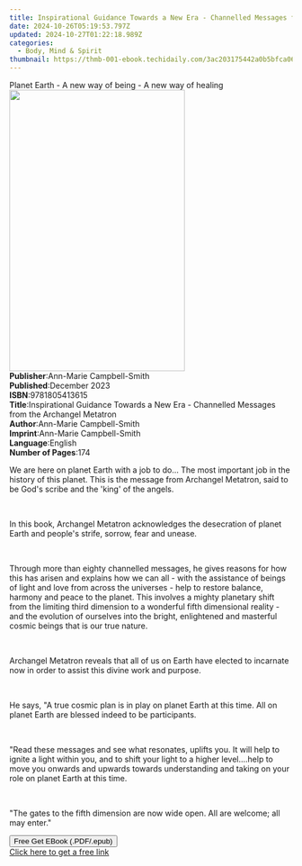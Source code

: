 ```yaml
---
title: Inspirational Guidance Towards a New Era - Channelled Messages from the Archangel Metatron | Free Book
date: 2024-10-26T05:19:53.797Z
updated: 2024-10-27T01:22:18.989Z
categories:
  - Body, Mind & Spirit
thumbnail: https://thmb-001-ebook.techidaily.com/3ac203175442a0b5bfca06fa35abc29c9ffbe8cb82f1c59f2a9dc9b90e9f0604.jpg
---
```

<main id="book-container">
  <div class="flex flex-col">
    <div class="book-brief flex-1 py-6 px-4 sm:p-6 md:py-10 md:px-8">
      <!-- brief-->
      <div class="book-brief-main">
        Planet Earth - A new way of being - A new way of healing
      </div>
    </div>
    <div
      class="book-meta-info flex-1 grid gap-4 col-start-1 col-end-3 row-start-1 sm:mb-6 sm:grid-cols-4 lg:gap-6 lg:col-start-2 lg:row-end-6 lg:row-span-6 lg:mb-0"
    >
      <div
        class="book-meta-info-left place-content-center mt-4 p-4 text-sm leading-6 col-start-2 col-span-2 dark:text-slate-400"
      >
        <img
          class="w-full h-500 object-cover rounded-lg sm:h-255 sm:col-span-2 lg:col-span-full"
          src="https://img-001-ebook.techidaily.com/1c761fc48a7274fa7e70a6a48023452fde1e56bec95f93435d6189d8e249d695.jpg"
          alt=""
          width="312"
          height="500"
        />
      </div>
      <div
        class="book-meta-info-right mt-2 col-start-1 row-start-2 col-span-3 self-center"
      >
        <!-- meta data  -->
        <div class="flex flex-col px-4 md:px-8">
          <div class="flex-1">
            <strong>Publisher</strong>:<span class="px-2"
              >Ann-Marie Campbell-Smith</span
            >
          </div>
          <div class="flex-1">
            <strong>Published</strong>:<span class="px-2">December 2023</span>
          </div>
          <div class="flex-1">
            <strong>ISBN</strong>:<span class="px-2">9781805413615</span>
          </div>
          <div class="flex-1">
            <strong>Title</strong>:<span class="px-2"
              >Inspirational Guidance Towards a New Era - Channelled Messages
              from the Archangel Metatron</span
            >
          </div>
          <div class="flex-1">
            <strong>Author</strong>:<span class="px-2"
              >Ann-Marie Campbell-Smith</span
            >
          </div>
          <div class="flex-1">
            <strong>Imprint</strong>:<span class="px-2"
              >Ann-Marie Campbell-Smith</span
            >
          </div>
          <div class="flex-1">
            <strong>Language</strong>:<span class="px-2">English</span>
          </div>
          <div class="flex-1">
            <strong>Number of Pages</strong>:<span class="px-2">174</span>
          </div>
        </div>
      </div>
    </div>
    <div class="book-description flex-1 py-6 px-4 sm:p-6 md:py-10 md:px-8">
      <div class="book-description-main">
        <div accordion-content="" id="description">
          <p>
            We are here on planet Earth with a job to do...&nbsp;The most
            important job in the history of this planet.&nbsp;This is the
            message from Archangel Metatron, said to be God's scribe and the
            'king' of the angels.
          </p>
          <p><br /></p>
          <p>
            In this book, Archangel Metatron acknowledges the desecration of
            planet Earth and people's strife, sorrow, fear and unease.
          </p>
          <p><br /></p>
          <p>
            Through more than eighty channelled messages, he gives reasons for
            how this has arisen and explains how we can all -&nbsp;with the
            assistance of beings of light and love from across the
            universes&nbsp;- help to restore balance, harmony and peace to the
            planet. This involves a mighty planetary shift from the limiting
            third dimension to a wonderful fifth dimensional reality - and the
            evolution of ourselves into the bright, enlightened and masterful
            cosmic beings that is our true nature.
          </p>
          <p><br /></p>
          <p>
            Archangel Metatron reveals that all of us on Earth have elected to
            incarnate now in order to assist this divine work and purpose.
          </p>
          <p><br /></p>
          <p>
            He says,&nbsp;"A true cosmic plan is in play on planet Earth at this
            time. All on planet Earth are blessed indeed to be participants.
          </p>
          <p><br /></p>
          <p>
            "Read these messages and see what resonates, uplifts you. It will
            help to ignite a light within you, and to shift your light to a
            higher level....help to move you onwards and upwards towards
            understanding and taking on your role on planet Earth at this time.
          </p>
          <p><br /></p>
          <p>
            "The gates to the fifth dimension are now wide open. All are
            welcome; all may enter."
          </p>
        </div>
        <div class="accordion-fader"></div>
      </div>
    </div>
    <div class="book-excerpts flex-1 py-6 px-4 sm:p-6 md:py-10 md:px-8"></div>
    <div
      class="book-about-author flex-1 py-6 px-4 sm:p-6 md:py-10 md:px-8"
    ></div>
    <div class="book-free-get flex-1 py-6 px-4 sm:p-6 md:py-10 md:px-8">
      <button
        id="btn-free-get"
        class="bg-blue-500 hover:bg-blue-700 text-white font-bold py-2 px-4 rounded"
      >
        Free Get EBook (.PDF/.epub)
      </button>
      <div id="countdown-display" class="px-2 text-lg mt-2"></div>
      <a
        id="free-link"
        class="hidden bg-blue-500 hover:bg-blue-700 text-white font-bold py-2 px-4 rounded"
        href="https://www.ebooks.com/en-us/book/211234934/inspirational-guidance-towards-a-new-era-channelled-messages-from-the-archangel-metatron/ann-marie-campbell-smith/"
        target="_blank"
        >Click here to get a free link</a
      >
    </div>
    <script>
      let countdownTime = 0;
      let countdownInterval = null;
      document
        .getElementById('btn-free-get')
        .addEventListener('click', startCountdown);
      function startCountdown() {
        countdownTime = new Date().getTime() + 60000 * 3;
        countdownInterval = setInterval(updateCountdown, 1000);
        document.getElementById('btn-free-get').disabled = true;
        document
          .getElementById('btn-free-get')
          .classList.add('bg-gray-500', 'cursor-not-allowed');
      }
      function updateCountdown() {
        let currentTime = new Date().getTime();
        let timeLeft = countdownTime - currentTime;
        let secondsLeft = Math.floor(timeLeft / 1000);
        document.getElementById('countdown-display').innerHTML =
          `Remaining time: ${secondsLeft} seconds.`;
        if (secondsLeft <= 0) {
          clearInterval(countdownInterval);
          document.getElementById('btn-free-get').classList.add('hidden');
          document.getElementById('free-link').classList.remove('hidden');
          document.getElementById('countdown-display').innerHTML = '';
        }
      }
    </script>
  </div>
</main>

<ins class="adsbygoogle"
      style="display:block"
      data-ad-client="ca-pub-7571918770474297"
      data-ad-slot="8358498916"
      data-ad-format="auto"
      data-full-width-responsive="true"></ins>
    